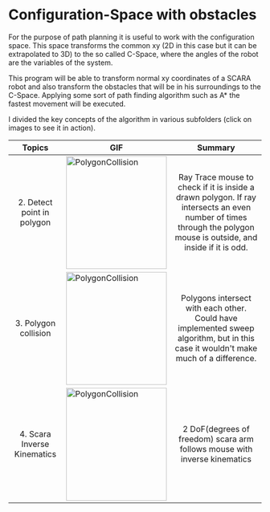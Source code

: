 # Configuration-Space with obstacles

For the purpose of path planning it is useful to work with the configuration space. This space transforms the common xy (2D in this case but it can be extrapolated to 3D) to the so called C-Space, where the angles of the robot are the variables of the system.

This program will be able to transform normal xy coordinates of a SCARA robot and also transform the obstacles that will be in his surroundings to the C-Space. Applying some sort of path finding algorithm such as A* the fastest movement will be executed.

I divided the key concepts of the algorithm in various subfolders (click on images to see it in action).

|  Topics  | GIF |  Summary  |
| :------: | --- | :-------: |
|2. Detect point in polygon | <a href="https://marc-roig.github.io/Configuration_Space_Obstacles/2_PointInsidePolygon/"  target="_blank"> <img border="0" alt="PolygonCollision" src="https://i.gyazo.com/2223a7548d772c8a543c8f28522ab258.gif" width="200" height="225"> </a> | Ray Trace mouse to check if it is inside a drawn polygon. If ray intersects an even number of times through the polygon mouse is outside, and inside if it is odd. |
|3. Polygon collision | <a href="https://marc-roig.github.io/Configuration_Space_Obstacles/3_PolygonCollision/"  target="_blank"> <img border="0" alt="PolygonCollision" src="https://i.gyazo.com/d386f17837f0d655cceb4f24702e04a7.gif" width="200" height="225"> </a> | Polygons intersect with each other. Could have implemented sweep algorithm, but in this case it wouldn't make much of a difference. |
|4. Scara Inverse Kinematics | <a href="https://marc-roig.github.io/Configuration_Space_Obstacles/4_ScaraArm/"  target="_blank"> <img border="0" alt="PolygonCollision" src="https://i.gyazo.com/51a2de29d5d6c4ce748dcf9a76d15256.gif" width="200" height="225"> </a> | 2 DoF(degrees of freedom) scara arm follows mouse with inverse kinematics |
